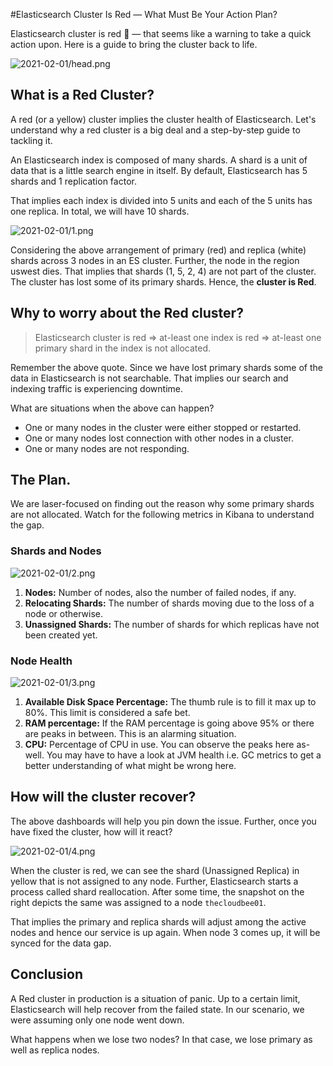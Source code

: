#Elasticsearch Cluster Is Red — What Must Be Your Action Plan?

Elasticsearch cluster is red 🚨 — that seems like a warning to take a quick action upon. Here is a guide to bring the cluster back to life.

![2021-02-01/head.png](https://www.thecloudbee.blog/assets/images/2021-02-01/head.png)

## What is a Red Cluster?

A red (or a yellow) cluster implies the cluster health of Elasticsearch. Let's understand why a red cluster is a big deal and a step-by-step guide to tackling it.

An Elasticsearch index is composed of many shards. A shard is a unit of data that is a little search engine in itself. By default, Elasticsearch has 5 shards and 1 replication factor.

That implies each index is divided into 5 units and each of the 5 units has one replica. In total, we will have 10 shards.

![2021-02-01/1.png](https://www.thecloudbee.blog/assets/images/2021-02-01/1.png)

Considering the above arrangement of primary (red) and replica (white) shards across 3 nodes in an ES cluster. Further, the node in the region uswest dies. That implies that shards (1, 5, 2, 4) are not part of the cluster. The cluster has lost some of its primary shards. Hence, the **cluster is Red**.

## Why to worry about the Red cluster?

> Elasticsearch cluster is red ⇒ at-least one index is red ⇒ at-least one primary shard in the index is not allocated.

Remember the above quote. Since we have lost primary shards some of the data in Elasticsearch is not searchable. That implies our search and indexing traffic is experiencing downtime.

What are situations when the above can happen?

- One or many nodes in the cluster were either stopped or restarted.
- One or many nodes lost connection with other nodes in a cluster.
- One or many nodes are not responding.

## The Plan.

We are laser-focused on finding out the reason why some primary shards are not allocated. Watch for the following metrics in Kibana to understand the gap.

### Shards and Nodes

![2021-02-01/2.png](https://www.thecloudbee.blog/assets/images/2021-02-01/2.png)

1. **Nodes:** Number of nodes, also the number of failed nodes, if any.
2. **Relocating Shards:** The number of shards moving due to the loss of a node or otherwise.
3. **Unassigned Shards:** The number of shards for which replicas have not been created yet.

### Node Health

![2021-02-01/3.png](https://www.thecloudbee.blog/assets/images/2021-02-01/3.png)

1. **Available Disk Space Percentage:** The thumb rule is to fill it max up to 80%. This limit is considered a safe bet.
2. **RAM percentage:** If the RAM percentage is going above 95% or there are peaks in between. This is an alarming situation.
3. **CPU:** Percentage of CPU in use. You can observe the peaks here as-well. You may have to have a look at JVM health i.e. GC metrics to get a better understanding of what might be wrong here.

## How will the cluster recover?

The above dashboards will help you pin down the issue. Further, once you have fixed the cluster, how will it react?

![2021-02-01/4.png](https://www.thecloudbee.blog/assets/images/2021-02-01/4.png)

When the cluster is red, we can see the shard (Unassigned Replica) in yellow that is not assigned to any node. Further, Elasticsearch starts a process called shard reallocation. After some time, the snapshot on the right depicts the same was assigned to a node `thecloudbee01`.

That implies the primary and replica shards will adjust among the active nodes and hence our service is up again. When node 3 comes up, it will be synced for the data gap.

## Conclusion

A Red cluster in production is a situation of panic. Up to a certain limit, Elasticsearch will help recover from the failed state. In our scenario, we were assuming only one node went down.

What happens when we lose two nodes? In that case, we lose primary as well as replica nodes.